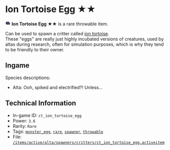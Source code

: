 # Ion Tortoise Egg ★★

<img src="https://raw.githubusercontent.com/Ceterai/Enternia/main/items/active/alta/spawners/critters/ct_ion_tortoise_egg.png" alt="Ion Tortoise Egg ★★ icon" loading="lazy" height="16px" width="auto" /> **Ion Tortoise Egg ★★** is a rare throwable item.

Can be used to spawn a critter called [ion tortoise](https://ceterai.github.io/MyEnternia/Wiki/iontortoise).  
These "eggs" are really just highly incubated versions of creatures, used by altas during research, often for simulation purposes, which is why they tend to be friendly to their owner.

## Ingame

Species descriptions:

- Alta: Ooh, spiked and electrified?! Unless...

## Technical Information

- In-game ID: `ct_ion_tortoise_egg`
- Power: `3.6`
- Rarity: `Rare`
- Tags: [`monster_egg`](https://ceterai.github.io/MyEnternia/Wiki/Tags/MonsterEgg), [`rare`](https://ceterai.github.io/MyEnternia/Wiki/Tags/Rare), [`spawner`](https://ceterai.github.io/MyEnternia/Wiki/Tags/Spawner), [`throwable`](https://ceterai.github.io/MyEnternia/Wiki/Tags/Throwable)
- File: [`/items/active/alta/spawners/critters/ct_ion_tortoise_egg.activeitem`](https://github.com/Ceterai/Enternia/blob/main/items/active/alta/spawners/critters/ct_ion_tortoise_egg.activeitem)
